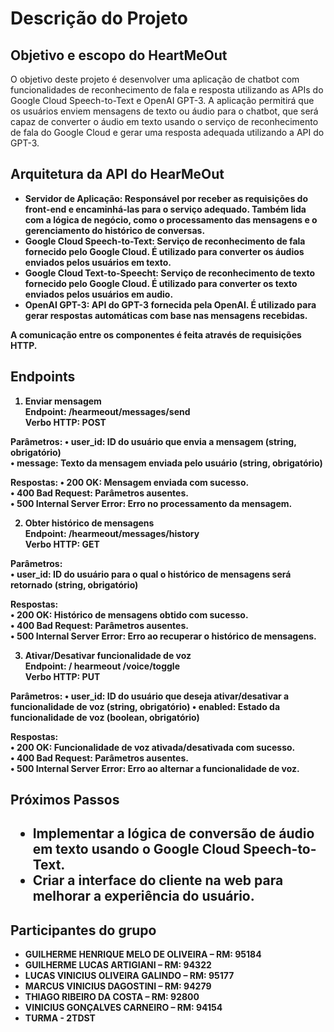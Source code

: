 <h1>Descrição do Projeto</h1>

<h2>Objetivo e escopo do HeartMeOut</h2>

O objetivo deste projeto é desenvolver uma aplicação de chatbot com funcionalidades de reconhecimento de fala e resposta utilizando as APIs do Google Cloud Speech-to-Text e OpenAI GPT-3.
A aplicação permitirá que os usuários enviem mensagens de texto ou áudio para o chatbot, que será capaz de converter o áudio em texto usando o serviço de reconhecimento de fala do Google
Cloud e gerar uma resposta adequada utilizando a API do GPT-3.

<h2>Arquitetura da API do HearMeOut</h2>

<ul>
  <li><b>Servidor de Aplicação:<b/> Responsável por receber as requisições do front-end e encaminhá-las para o serviço adequado. Também lida com a lógica de negócio, como o processamento das mensagens 
    e o gerenciamento do histórico de conversas.
  </li>
    
   <li>
    <b>Google Cloud Speech-to-Text:</b> Serviço de reconhecimento de fala fornecido pelo Google Cloud. É utilizado para converter os áudios enviados pelos usuários em texto.
  </li>
  
  <li>
    <b>Google Cloud Text-to-Speecht:</b> Serviço de reconhecimento de texto fornecido pelo Google Cloud. É utilizado para converter os texto enviados pelos usuários em audio.
  </li>
  
  <li>
    <b>OpenAI GPT-3:</b> API do GPT-3 fornecida pela OpenAI. É utilizado para gerar respostas automáticas com base nas mensagens recebidas.
  </li>

</ul>

A comunicação entre os componentes é feita através de requisições HTTP.


<h2>Endpoints</h2> 

1. Enviar mensagem<br/>
Endpoint: /hearmeout/messages/send<br/>
Verbo HTTP: POST<br/>

Parâmetros:
•	user_id: ID do usuário que envia a mensagem (string, obrigatório)<br/>
•	message: Texto da mensagem enviada pelo usuário (string, obrigatório)<br/>

Respostas:
•	200 OK: Mensagem enviada com sucesso.<br/>
•	400 Bad Request: Parâmetros ausentes.<br/>
•	500 Internal Server Error: Erro no processamento da mensagem.<br/>

2. Obter histórico de mensagens<br/>
Endpoint: /hearmeout/messages/history<br/>
Verbo HTTP: GET<br/>

Parâmetros:<br/>
•	user_id: ID do usuário para o qual o histórico de mensagens será retornado (string, obrigatório)<br/>

Respostas:<br/>
•	200 OK: Histórico de mensagens obtido com sucesso.<br/>
•	400 Bad Request: Parâmetros ausentes.<br/>
•	500 Internal Server Error: Erro ao recuperar o histórico de mensagens.<br/>

3. Ativar/Desativar funcionalidade de voz<br/>
Endpoint: / hearmeout /voice/toggle<br/>
Verbo HTTP: PUT<br/>

Parâmetros:
•	user_id: ID do usuário que deseja ativar/desativar a funcionalidade de voz (string, obrigatório)
•	enabled: Estado da funcionalidade de voz (boolean, obrigatório)

Respostas:<br/>
•	200 OK: Funcionalidade de voz ativada/desativada com sucesso.<br/>
•	400 Bad Request: Parâmetros ausentes.<br/>
•	500 Internal Server Error: Erro ao alternar a funcionalidade de voz.<br/>

<h2>Próximos Passos<h2/>
  
  <ul>
    <li>Implementar a lógica de conversão de áudio em texto usando o Google Cloud Speech-to-Text.</li>
    <li>Criar a interface do cliente na web para melhorar a experiência do usuário.</li>
  </ul>
  
  
<h2>Participantes do grupo</h2>
  
  
  <ul>
    <li>GUILHERME HENRIQUE MELO DE OLIVEIRA – RM: 95184</li>
    <li>GUILHERME LUCAS ARTIGIANI – RM: 94322</li>
    <li>LUCAS VINICIUS OLIVEIRA GALINDO – RM: 95177</li>
    <li>MARCUS VINICIUS DAGOSTINI – RM: 94279</li>
    <li>THIAGO RIBEIRO DA COSTA – RM: 92800</li>
    <li>VINICIUS GONÇALVES CARNEIRO – RM: 94154</li>
    <li>TURMA - 2TDST</li>
  </ul>


